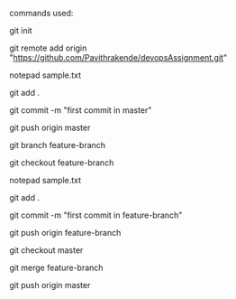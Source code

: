 commands used:

git init

git remote add origin "https://github.com/Pavithrakende/devopsAssignment.git"

notepad sample.txt

git add .

git commit -m "first commit in master"

git push origin master

git branch feature-branch

git checkout feature-branch

notepad sample.txt

git add .

git commit -m "first commit in feature-branch"

git push origin feature-branch

git checkout master

git merge feature-branch

git push origin master
